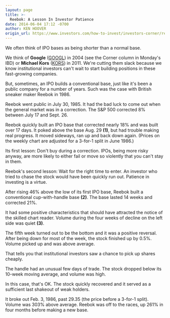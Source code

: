 ```yaml
---
layout: page
title: >-
  Reebok: A Lesson In Investor Patience
date: 2014-06-04 17:12 -0700
author: KEN HOOVER
origin_url: https://www.investors.com/how-to-invest/investors-corner/reebok-formed-ipo-base-then-conventional-base
---
```





We often think of IPO bases as being shorter than a normal base.

  

We think of **Google** ([GOOGL](https://research.investors.com/quote.aspx?symbol=GOOGL)) in 2004 (see the Corner column in Monday's IBD) or **Michael Kors** ([KORS](https://research.investors.com/quote.aspx?symbol=KORS)) in 2011. We're cutting them slack because we know institutional investors can't wait to start building positions in these fast-growing companies.

  

But, sometimes, an IPO builds a conventional base, just like it's been a public company for a number of years. Such was the case with British sneaker maker Reebok in 1986.

  

Reebok went public in July 30, 1985. It had the bad luck to come out when the general market was in a correction. The S&P 500 corrected 8% between July 17 and Sept. 26.

  

Reebok quickly built an IPO base that corrected nearly 18% and was built over 17 days. It poked above the base Aug. 29 **(1)**, but had trouble making real progress. It moved sideways, ran up and back down again. (Prices on the weekly chart are adjusted for a 3-for-1 split in June 1986.)

  

Its first lesson: Don't buy during a correction. IPOs, being more risky anyway, are more likely to either fail or move so violently that you can't stay in them.

  

Reebok's second lesson: Wait for the right time to enter. An investor who tried to chase the stock would have been quickly run out. Patience in investing is a virtue.

  

After rising 46% above the low of its first IPO base, Reebok built a conventional cup-with-handle base **(2)**. The base lasted 14 weeks and corrected 21%.

  

It had some positive characteristics that should have attracted the notice of the skilled chart reader. Volume during the four weeks of decline on the left side was quiet **(3)**.

  

The fifth week turned out to be the bottom and it was a positive reversal. After being down for most of the week, the stock finished up by 0.5%. Volume picked up and was above average.

  

That tells you that institutional investors saw a chance to pick up shares cheaply.

  

The handle had an unusual few days of trade. The stock dropped below its 10-week moving average, and volume was high.

  

In this case, that's OK. The stock quickly recovered and it served as a sufficient last shakeout of weak holders.

  

It broke out Feb. 3, 1986, past 29.35 (the price before a 3-for-1 split). Volume was 303% above average. Reebok was off to the races, up 261% in four months before making a new base.




